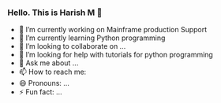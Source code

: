 ### Hello. This is Harish M 👋

- 🔭 I’m currently working on Mainframe production Support
- 🌱 I’m currently learning Python programming
- 👯 I’m looking to collaborate on ...
- 🤔 I’m looking for help with tutorials for python programming
- 💬 Ask me about ...
- 📫 How to reach me:
- 😄 Pronouns: ...
- ⚡ Fun fact: ...

